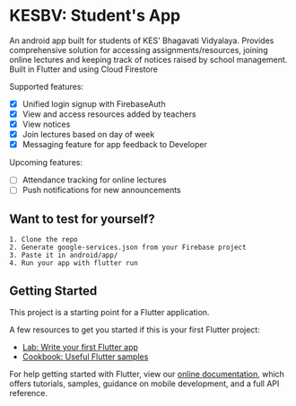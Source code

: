 # KESBV: Student's App

An android app built for students of KES' Bhagavati Vidyalaya. Provides comprehensive solution for accessing assignments/resources, joining online lectures and keeping track of notices raised by school management.
Built in Flutter and using Cloud Firestore

Supported features:
- [x] Unified login signup with FirebaseAuth
- [x] View and access resources added by teachers
- [x] View notices
- [x] Join lectures based on day of week
- [x] Messaging feature for app feedback to Developer

Upcoming features:
- [ ] Attendance tracking for online lectures
- [ ] Push notifications for new announcements

## Want to test for yourself?
```
1. Clone the repo
2. Generate google-services.json from your Firebase project
3. Paste it in android/app/
4. Run your app with flutter run
```
## Getting Started

This project is a starting point for a Flutter application.

A few resources to get you started if this is your first Flutter project:

- [Lab: Write your first Flutter app](https://flutter.dev/docs/get-started/codelab)
- [Cookbook: Useful Flutter samples](https://flutter.dev/docs/cookbook)

For help getting started with Flutter, view our
[online documentation](https://flutter.dev/docs), which offers tutorials,
samples, guidance on mobile development, and a full API reference.
